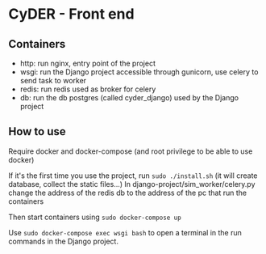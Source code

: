 CyDER - Front end
======

Containers
-------

- http: run nginx, entry point of the project
- wsgi: run the Django project accessible through gunicorn, use celery to send task to worker
- redis: run redis used as broker for celery
- db: run the db postgres (called cyder_django) used by the Django project

How to use
-------

Require docker and docker-compose (and root privilege to be able to use docker)

If it's the first time you use the project, run `sudo ./install.sh` (it will create database, collect the static files...)
In django-project/sim_worker/celery.py change the address of the redis db to the address of the pc that run the containers  

Then start containers using `sudo docker-compose up`  

Use `sudo docker-compose exec wsgi bash` to open a terminal in the run commands in the Django project.
